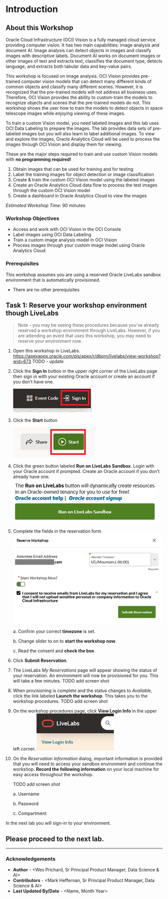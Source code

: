 # Introduction

## About this Workshop

Oracle Cloud Infrastructure (OCI) Vision is a fully managed cloud service providing computer vision. It has two main capabilities: image analysis and document AI. Image analysis can detect objects in images and classify images with descriptive labels. Document AI works on document images or other images of text and extracts text, classifies the document type, detects language, and extracts both tabular data and key-value pairs.

This workshop is focused on image analysis. OCI Vision provides pre-trained computer vision models that can detect many different kinds of common objects and classify many different scenes. However, it is recognized that the pre-trained models will not address all business uses. Therefore, OCI Vision provides the ability to custom-train the models to recognize objects and scenes that the pre-trained models do not. This workshop shows the user how to train the models to detect objects in space telescope images while enjoying viewing of these images. 

To train a custom Vision model, you need labeled images and this lab uses OCI Data Labeling to prepare the images. The lab provides data sets of pre-labeled images but you will also learn to label additional images. To view and explore the images, Oracle Analytics Cloud will be used to process the images through OCI Vision and display them for viewing.

These are the major steps required to train and use custom Vision models with **no programming required!**
  1. Obtain images that can be used for training and for testing
  1. Label the training images for object detection or image classification
  1. Create & train the custom OCI Vision model using the labeled images
  1. Create an Oracle Analytics Cloud data flow to process the test images through the custom OCI Vision model
  1. Create a dashboard in Oracle Analytics Cloud to view the images

*Estimated Workshop Time*: 90 minutes


### Workshop Objectives
* Access and work with OCI Vision in the OCI Console
* Label images using OCI Data Labeling
* Train a custom image analysis model in OCI Vision
* Process images through your custom image model using Oracle Analytics Cloud

### Prerequisites

This workshop assumes you are using a reserved Oracle LiveLabs sandbox environment that is automatically provisioned.
* There are no other prerequisites

## **Task 1:** Reserve your workshop environment though LiveLabs

> Note - you may be seeing these procedures because you've already reserved a workshop environment through LiveLabs. However, if you are attending an event that uses this workshop, you may need to reserve your environment now.

1. Open this workshop in LiveLabs.
    https://apexapps.oracle.com/pls/apex/r/dbpm/livelabs/view-workshop?wid=673  TODO - update

1. Click the **Sign In** button in the upper right corner of the LiveLabs page then sign in with your existing Oracle account or create an account if you don't have one. 

    ![](./images/ll-sign-in.png)

1. Click the **Start** button
    
    ![](./images/ll-start.png)

1. Click the green button labeled **Run on LiveLabs Sandbox**. Login with your Oracle account if prompted. Create an Oracle account if you don't already have one.
    ![](./images/ll-green-button.png)

1. Complete the fields in the reservation form
    ![](./images/ll-reserve-workshop.png)

    a. Confirm your correct **timezone** is set.

    b. Change slider to on to **start the workshop now**.

    c. Read the consent and **check the box**.

1. Click **Submit Reservation**. 

1. The LiveLabs *My Reservations* page will appear showing the status of your reservation. An environment will now be provisioned for you. This will take a few minutes.
    TODO add screen shot

1. When provisioning is complete and the status changes to *Available*, click the link labeled **Launch the workshop**. This takes you to the workshop procedures.
    TODO add screen shot

1. On the workshop procedures page, click **View Login Info** in the upper left corner.
    ![](./images/ll-view-login-info.png)

1. On the *Reservation Information* dialog, important information is provided that you will need to access your sandbox environment and continue the workshop. **Record the following information** on your local machine for easy access throughout the workshop.

    TODO add screen shot
        
    a. Username

    b. Password

    c. Compartment

In the next lab you will sign-in to your environment.

## Please proceed to the next lab.

***
### Acknowledgements
* **Author** - <Wes Prichard, Sr Principal Product Manager, Data Science & AI>
* **Contributors** -  <Mark Heffernan, Sr Principal Product Manager, Data Science & AI>
* **Last Updated By/Date** - <Name, Month Year>